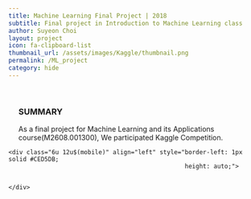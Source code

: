 ```yaml
---
title: Machine Learning Final Project | 2018
subtitle: Final project in Introduction to Machine Learning class
author: Suyeon Choi
layout: project
icon: fa-clipboard-list
thumbnail_url: /assets/images/Kaggle/thumbnail.png
permalink: /ML_project
category: hide
---
```

<div class="row border-top" >
  <div class="6u 12u$(mobile)" align="left" style="padding : 0px 20px;">
    <br>
  <h3>SUMMARY</h3>
    As a final project for Machine Learning and its Applications course(M2608.001300), We participated Kaggle Competition.

  </div>

    <div class="6u 12u$(mobile)" align="left" style="border-left: 1px solid #CED5DB;
                                                     height: auto;">


    </div>
</div>
